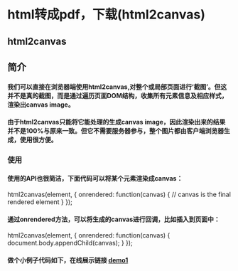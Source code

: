 # html转成pdf，下载(html2canvas)

## html2canvas
## 简介
#### 我们可以直接在浏览器端使用html2canvas,对整个或局部页面进行‘截图’。但这并不是真的截图，而是通过遍历页面DOM结构，收集所有元素信息及相应样式，渲染出canvas image。

#### 由于html2canvas只能将它能处理的生成canvas image，因此渲染出来的结果并不是100%与原来一致。但它不需要服务器参与，整个图片都由客户端浏览器生成，使用很方便。

### 使用

#### 使用的API也很简洁，下面代码可以将某个元素渲染成canvas：

html2canvas(element, {
    onrendered: function(canvas) {
        // canvas is the final rendered <canvas> element
    }
});

#### 通过onrendered方法，可以将生成的canvas进行回调，比如插入到页面中：

html2canvas(element, {
    onrendered: function(canvas) {
       document.body.appendChild(canvas);
    }
});

#### 做个小例子代码如下，在线展示链接 <a href="https://github.com/Zylovehe/htmlToPdf/blob/master/demo01.html">demo1</a>


       